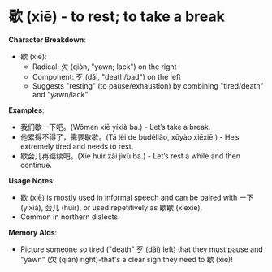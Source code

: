 # **歇 (xiē) - to rest; to take a break**

**Character Breakdown**:  
- 歇 (xiē):
  - Radical: 欠 (qiàn, "yawn; lack") on the right
  - Component: 歹 (dǎi, "death/bad") on the left
  - Suggests "resting" (to pause/exhaustion) by combining "tired/death" and "yawn/lack"

**Examples**:  
- 我们歇一下吧。(Wǒmen xiē yíxià ba.) - Let’s take a break.  
- 他累得不得了，需要歇歇。(Tā lèi de bùdéliǎo, xūyào xiēxiē.) - He’s extremely tired and needs to rest.  
- 歇会儿再继续吧。(Xiē huìr zài jìxù ba.) - Let’s rest a while and then continue.

**Usage Notes**:  
- 歇 (xiē) is mostly used in informal speech and can be paired with 一下 (yíxià), 会儿 (huìr), or used repetitively as 歇歇 (xiēxiē).  
- Common in northern dialects.

**Memory Aids**:  
- Picture someone so tired ("death" 歹 (dǎi) left) that they must pause and "yawn" (欠 (qiàn) right)-that's a clear sign they need to 歇 (xiē)!